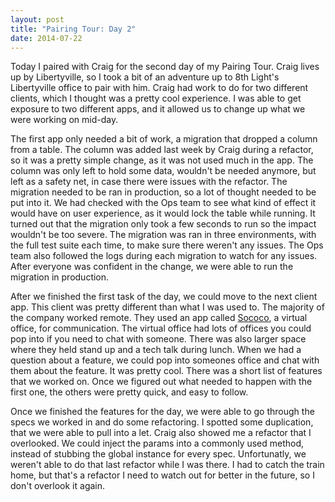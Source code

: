 ```yaml
---
layout: post
title: "Pairing Tour: Day 2"
date: 2014-07-22 
---
```


Today I paired with Craig for the second day of my Pairing Tour. Craig lives up by Libertyville, so I took a bit of an adventure up to 8th Light's Libertyville office to pair with him. Craig had work to do for two different clients, which I thought was a pretty cool experience. I was able to get exposure to two different apps, and it allowed us to change up what we were working on mid-day. 

The first app only needed a bit of work, a migration that dropped a column from a table. The column was added last week by Craig during a refactor, so it was a pretty simple change, as it was not used much in the app. The column was only left to hold some data, wouldn't be needed anymore, but left as a safety net, in case there were issues with the refactor. The migration needed to be ran in production, so a lot of thought needed to be put into it. We had checked with the Ops team to see what kind of effect it would have on user experience, as it would lock the table while running. It turned out that the migration only took a few seconds to run so the impact wouldn't be too severe.  The migration was ran in three environments, with the full test suite each time, to make sure there weren't any issues. The Ops team also followed the logs during each migration to watch for any issues. After everyone was confident in the change, we were able to run the migration in production.

After we finished the first task of the day, we could move to the next client app. This client was pretty different than what I was used to.  The majority of the company worked remote. They used an app called [Sococo](https://www.sococo.com/), a virtual office, for communication. The virtual office had lots of offices you could pop into if you need to chat with someone. There was also larger space where they held stand up and a tech talk during lunch. When we had a question about a feature, we could pop into someones office and chat with them about the feature. It was pretty cool. There was a short list of features that we worked on. Once we figured out what needed to happen with the first one, the others were pretty quick, and easy to follow.

Once we finished the features for the day, we were able to go through the specs we worked in and do some refactoring. I spotted some duplication, that we were able to pull into a let. Craig also showed me a refactor that I overlooked. We could inject the params into a commonly used method, instead of stubbing the global instance for every spec. Unfortunatly, we weren't able to do that last refactor while I was there. I had to catch the train home, but that's a refactor I need to watch out for better in the future, so I don't overlook it again.
